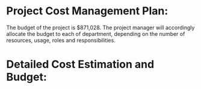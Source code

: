 # Project Cost Management Plan:

The budget of the project is $871,028. The project manager will accordingly allocate the budget to each of department, depending on the number of resources, usage, roles and responsibilities. 

# Detailed Cost Estimation and Budget:
 
